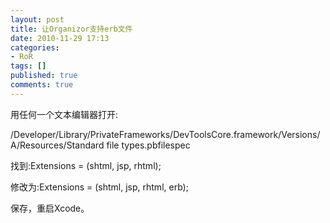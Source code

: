 ```yaml
---
layout: post
title: 让Organizor支持erb文件
date: 2010-11-29 17:13
categories:
- RoR
tags: []
published: true
comments: true
---
```

<p><p>用任何一个文本编辑器打开: <p>/Developer/Library/PrivateFrameworks/DevToolsCore.framework/Versions/A/Resources/Standard file types.pbfilespec <p>找到:Extensions = (shtml, jsp, rhtml); <p>修改为:Extensions = (shtml, jsp, rhtml, erb); <p>保存，重启Xcode。</p></p></p></p></p></p>

